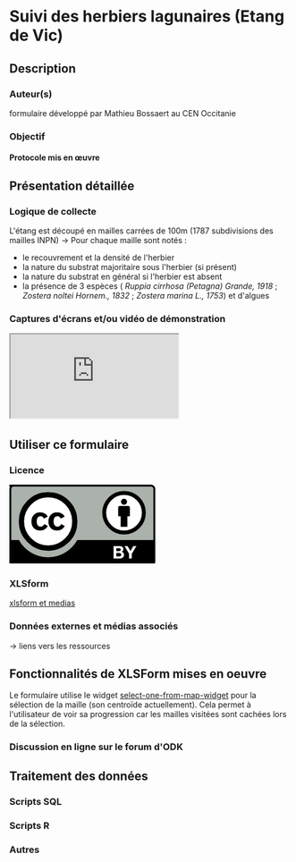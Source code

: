 # Suivi des herbiers lagunaires (Etang de Vic)
## Description
### Auteur(s)
formulaire développé par Mathieu Bossaert au CEN Occitanie
### Objectif
#### Protocole mis en œuvre

## Présentation détaillée
### Logique de collecte
L'étang est découpé en mailles carrées de 100m (1787 subdivisions des mailles INPN) -> Pour chaque maille sont notés :

* le recouvrement et la densité de l'herbier
* la nature du substrat majoritaire sous l'herbier (si présent)
* la nature du substrat en général si l'herbier est absent
* la présence de 3 espèces ( *Ruppia cirrhosa (Petagna) Grande, 1918* ; *Zostera noltei Hornem., 1832* ; *Zostera marina L., 1753*) et d'algues
### Captures d'écrans et/ou vidéo de démonstration
<iframe src="https://youtu.be/gQg9HKSaWUk"></iframe>


## Utiliser ce formulaire
### Licence
[![CC-BY](../fichiers/by.png)]((https://creativecommons.org/licenses/by/2.0/fr/))
### XLSform
[xlsform et medias](../fichiers/suivi_herbiers_lagunaires)
### Données externes et médias associés
-> liens vers les ressources

## Fonctionnalités de XLSForm mises en oeuvre
Le formulaire utilise le widget [select-one-from-map-widget](https://docs.getodk.org/form-question-types/#select-one-from-map-widget) pour la sélection de la maille (son centroïde actuellement). Cela permet à l'utilisateur de voir sa progression car les mailles visitées sont cachées lors de la sélection.

### Discussion en ligne sur le forum d'ODK

## Traitement des données
### Scripts SQL
### Scripts R
### Autres


